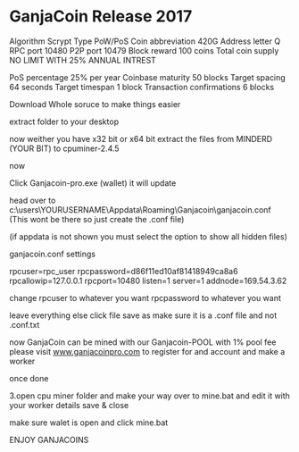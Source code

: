 ﻿# GanjaCoin Release 2017

Algorithm 	Scrypt
Type 	PoW/PoS
Coin abbreviation 	420G
Address letter 	Q
RPC port 	10480
P2P port 	10479
Block reward 	100 coins
Total coin supply 	NO LIMIT WITH 25% ANNUAL INTREST

PoS percentage 	25% per year
Coinbase maturity 	50 blocks
Target spacing 	64 seconds
Target timespan 	1 block
Transaction confirmations 	6 blocks

Download Whole soruce to make things easier

extract folder to your desktop

now weither you have x32 bit or x64 bit 
extract the files from 
MINDERD (YOUR BIT) to cpuminer-2.4.5 

now

Click Ganjacoin-pro.exe (wallet) it will update

head over to c:\users\YOURUSERNAME\Appdata\Roaming\Ganjacoin\ganjacoin.conf (This wont be there so just create the .conf file)

(if appdata is not shown you must select the option to show all hidden files)

ganjacoin.conf settings


rpcuser=rpc_user 
rpcpassword=d86f11ed10af81418949ca8a6
rpcallowip=127.0.0.1
rpcport=10480
listen=1
server=1
addnode=169.54.3.62

change 
rpcuser to whatever you want 
rpcpassword to whatever you want
 
 leave everything else click file save as 
 make sure it is a .conf file and not .conf.txt
 
now GanjaCoin can be mined with our Ganjacoin-POOL with 1% pool fee please visit www.ganjacoinpro.com to
register for and account and make a worker


once done

3.open cpu miner folder and make your way over to mine.bat and edit it with your worker details
save & close
 
make sure walet is open and click mine.bat 

ENJOY GANJACOINS



